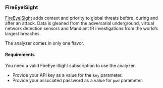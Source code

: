 ### FireEyeiSight
[FireEyeiSight](https://intelligence.fireeye.com/) adds context and priority to global threats before, during and after an attack. Data is gleaned from the adversarial underground, virtual network detection sensors and Mandiant IR investigations from the world’s largest breaches.

The analyzer comes in only one flavor.

#### Requirements
You need a valid FireEye iSight subscription to use the analyzer.

- Provide your API key as a value for the `key` parameter.
- Provide your associated password as a value for `pwd` parameter.